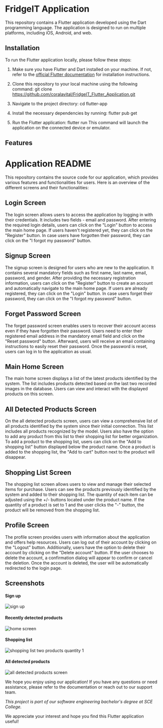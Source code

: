 # FridgeIT Application 
This repository contains a Flutter application developed using the Dart programming language. The application is designed to run on multiple platforms, including iOS, Android, and web.

## Installation
To run the Flutter application locally, please follow these steps:

1. Make sure you have Flutter and Dart installed on your machine. If not, refer to the [official Flutter documentation](https://flutter.dev/docs/get-started/install) for installation instructions.

2. Clone this repository to your local machine using the following command:
  git clone https://github.com/coralavital/FridgeIT_Flutter_Application.git

3. Navigate to the project directory:
  cd flutter-app

4. Install the necessary dependencies by running:
  flutter pub get
  
5. Run the Flutter application:
  flutter run
  This command will launch the application on the connected device or emulator.

## Features
# Application README

This repository contains the source code for our application, which provides various features and functionalities for users. Here is an overview of the different screens and their functionalities:

## Login Screen
The login screen allows users to access the application by logging in with their credentials. It includes two fields - email and password. After entering the required login details, users can click on the "Login" button to access the main home page. If users haven't registered yet, they can click on the "Register" button. In case users have forgotten their password, they can click on the "I forgot my password" button.

## Signup Screen
The signup screen is designed for users who are new to the application. It contains several mandatory fields such as first name, last name, email, password, and gender. After providing the necessary registration information, users can click on the "Register" button to create an account and automatically navigate to the main home page. If users are already registered, they can click on the "Login" button. In case users forget their password, they can click on the "I forgot my password" button.

## Forget Password Screen
The forget password screen enables users to recover their account access even if they have forgotten their password. Users need to enter their registered email address in the mandatory email field and click on the "Reset password" button. Afterward, users will receive an email containing instructions to easily reset their password. Once the password is reset, users can log in to the application as usual.

## Main Home Screen
The main home screen displays a list of the latest products identified by the system. The list includes products detected based on the last two recorded images in the database. Users can view and interact with the displayed products on this screen.

## All Detected Products Screen
On the all detected products screen, users can view a comprehensive list of all products identified by the system since their initial connection. This list includes all products recognized by the model. Users also have the option to add any product from this list to their shopping list for better organization. To add a product to the shopping list, users can click on the "Add to shopping list" button displayed below the product name. Once a product is added to the shopping list, the "Add to cart" button next to the product will disappear.

## Shopping List Screen
The shopping list screen allows users to view and manage their selected items for purchase. Users can see the products previously identified by the system and added to their shopping list. The quantity of each item can be adjusted using the +/- buttons located under the product name. If the quantity of a product is set to 1 and the user clicks the "-" button, the product will be removed from the shopping list.

## Profile Screen
The profile screen provides users with information about the application and offers help resources. Users can log out of their account by clicking on the "Logout" button. Additionally, users have the option to delete their account by clicking on the "Delete account" button. If the user chooses to delete the account, a confirmation dialog will appear to confirm or cancel the deletion. Once the account is deleted, the user will be automatically redirected to the login page.


## Screenshots
#### Sign up
![sign up](https://github.com/YoniIfrah/fridgeIT/assets/73611785/9cbd1cf0-3329-439f-953f-cc86d95eb735)

#### Recently detected products
![home screen](https://github.com/YoniIfrah/fridgeIT/assets/73611785/347637a4-37e8-4385-825c-1e2ca65f5c81)

#### Shopping list
![shopping list two products quantity 1](https://github.com/YoniIfrah/fridgeIT/assets/73611785/1deff53a-5af5-438f-a8b2-3e53d9fca05b)

#### All detected products
![all detected products screen](https://github.com/YoniIfrah/fridgeIT/assets/73611785/48bf970f-5316-45c6-92a9-a641453fa653)


We hope you enjoy using our application! If you have any questions or need assistance, please refer to the documentation or reach out to our support team.

*This project is part of our software engineering bachelor's degree at SCE College.*



We appreciate your interest and hope you find this Flutter application useful!
